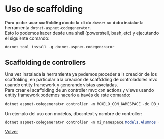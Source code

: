 # Uso de scaffolding

Para poder usar scaffolding desde la cli de `dotnet` se debe instalar la herramienta `dotnet-aspnet-codegenerator`.  
Esto lo podemos hacer desde una shell (powershell, bash, etc) y ejecutando el siguiente comando:  

```powershell
dotnet tool install -g dotnet-aspnet-codegenerator
```

## Scaffolding de controllers

Una vez instalada la herramienta ya podemos proceder a la creación de los scaffolding, en particular a la creación de scaffolding de controladores mvc usando entity framework y generando vistas asociadas.  
Para crear el scaffolding de un controller mvc con actions y views usando entity framework podemos hacerlo a través de este comando:  

```powershell
dotnet aspnet-codegenerator controller -m MODELO_CON_NAMESPACE -dc DB_CONTEXT_NAMESPACE -name NOMBRE_DEL_CONTROLADOR -outDir Controllers -async -scripts -udl -f
```

Un ejemplo del uso con modelos, dbcontext y nombre de controller:  

```powershell
dotnet aspnet-codegenerator controller -m mi_namespace.Models.Alumnos -dc mi_namespace.Database.InstitutoDbContext -name AlumnosController -outDir Controllers -async -scripts -udl -f
```

[Volver](README.md)
